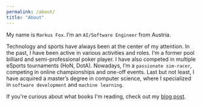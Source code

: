 ```yaml
---
permalink: /about/
title: "About"
---
```


<!-- My name is `Markus Fox`, and I'm a `researcher/engineer` at the *University of Klagenfurt* working in `computer vision` and `machine learning`. I enjoy programming and learning new technologies. In general, I'm a very down-to-earth and calm person. In my spare time, I like going for long walks, listening to podcasts, watching sports, and I'm also a passionate sim-racer, competing in online championships and one-off events. 

I've recently finished my `Dipl.-Ing. (MSc)` in `computer science` at the *University of Klagenfurt*. Now, I want to apply my problem-solving and technical skills to the benefit of people and organizations. I'm looking for an employer/team that tries to solve exciting and challenging problems, while respecting the work-life balance of their employees. -->

My name is `Markus Fox`. I’m an `AI/Software Engineer` from Austria.

Technology and sports have always been at the center of my attention. In the past, I have been active in various activities and roles. I‘m a former pool billiard and semi-professional poker player. I have also competed in multiple eSports tournaments (HoN, DotA). Nowadays, I’m a `passionate sim-racer`, competing in online championships and one-off events. Last but not least, I have acquired a master’s degree in computer science, where I specialized in `software development` and `machine learning`.

If you're curious about what books I'm reading, check out my [blog post](https://markusfox.github.io/blog/read-books/).

<!-- I have always enjoyed activities that require complete control of consciousness and an immense amount of grit to master. For this reason, I have explored some unlikely paths.

In my youth I competed in various pool billard championships, winning three medals (2x silver, 1x bronze) in the Carinthian youth state championships and qualifying for the Austrian national championships (age class <= 17 years). During this time, I learned what it means to participate in a competitive environment while still enjoying the process. When I was 18 years old, I quickly turned a second hobby into my part-time job, playing poker for several years as a semi-professional player (earning an average of ~11€/hour in the last years of playing).

As I knew I wouldn't be playing poker forever, I completed my Master's degree in computer science at the University of Klagenfurt, specializing in machine learning and data engineering. Computers are the tools I have always used to get things done. I remember creating my first website at the age of 12 (the code was terrible 😅). As I consider myself an intellectual person, I am drawn to research in artificial intelligence.

Although it might sound like I am all over the place, I am actually a very down to earth and relaxed person. I like going for long walks, planning ahead, and watching some television. -->